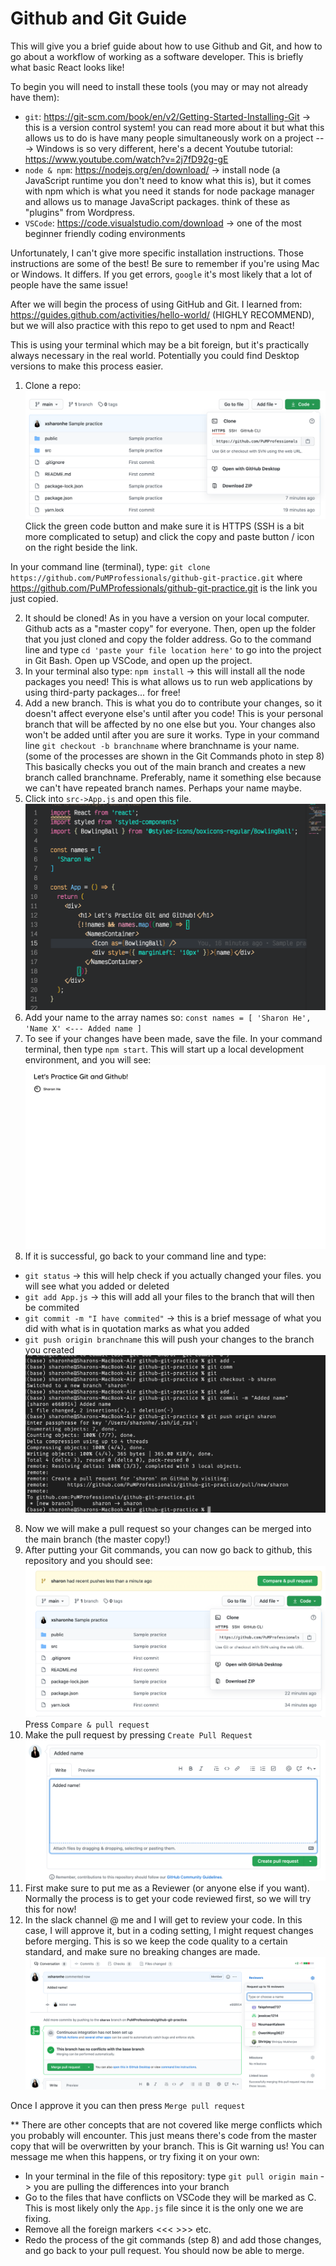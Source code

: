 # Github and Git Guide
This will give you a brief guide about how to use Github and Git, and how to go about a workflow of working as a software developer. This is briefly what basic React looks like!

To begin you will need to install these tools (you may or may not already have them):
* `git`: https://git-scm.com/book/en/v2/Getting-Started-Installing-Git -> this is a version control system! you can read more about it but what this allows us to do is have many people simultaneously work on a project
---> Windows is so very different, here's a decent Youtube tutorial: https://www.youtube.com/watch?v=2j7fD92g-gE
* `node & npm`: https://nodejs.org/en/download/ -> install node (a JavaScript runtime you don't need to know what this is), but it comes with npm which is what you need it stands for node package manager and allows us to manage JavaScript packages. think of these as "plugins" from Wordpress.
* `VSCode`: https://code.visualstudio.com/download -> one of the most beginner friendly coding environments

Unfortunately, I can't give more specific installation instructions. Those instructions are some of the best! Be sure to remember if you're using Mac or Windows. It differs. If you get errors, `google` it's most likely that a lot of people have the same issue!

After we will begin the process of using GitHub and Git. I learned from: https://guides.github.com/activities/hello-world/ (HIGHLY RECOMMEND), but we will also practice with this repo to get used to npm and React! 

This is using your terminal which may be a bit foreign, but it's practically always necessary in the real world. Potentially you could find Desktop versions to make this process easier.

1. Clone a repo:
![assets](assets/Clone.png)
Click the green code button and make sure it is HTTPS (SSH is a bit more complicated to setup) and click the copy and paste button / icon on the right beside the link.

In your command line (terminal), type: `git clone https://github.com/PuMProfessionals/github-git-practice.git` where https://github.com/PuMProfessionals/github-git-practice.git is the link you just copied.

2. It should be cloned! As in you have a version on your local computer. Github acts as a "master copy" for everyone. Then, open up the folder that you just cloned and copy the folder address. Go to the command line and type `cd 'paste your file location here'` to go into the project in Git Bash. Open up VSCode, and open up the project.
3. In your terminal also type: `npm install` -> this will install all the node packages you need! This is what allows us to run web applications by using third-party packages... for free!
4. Add a new branch. This is what you do to contribute your changes, so it doesn't affect everyone else's until after you code! This is your personal branch that will be affected by no one else but you. Your changes also won't be added until after you are sure it works. Type in your command line `git checkout -b branchname` where branchname is your name. (some of the processes are shown in the Git Commands photo in step 8) This basically checks you out of the main branch and creates a new branch called branchname. Preferably, name it something else because we can't have repeated branch names. Perhaps your name maybe.
5. Click into `src->App.js` and open this file.
![AppFile](assets/AppFile.png)
6. Add your name to the array names so:
`const names = [
  'Sharon He', 
  'Name X' <--- Added name
]
`
6. To see if your changes have been made, save the file. In your command terminal, then type `npm start`. This will start up a local development environment, and you will see: 
![Code](assets/Code.png)
7. If it is successful, go back to your command line and type: 
* `git status` -> this will help check if you actually changed your files. you will see what you added or deleted
* `git add App.js` -> this will add all your files to the branch that will then be commited
* `git commit -m "I have commited"` -> this is a brief message of what you did with what is in quotation marks as what you added
* `git push origin branchname` this will push your changes to the branch you created
![GitCommands](assets/GitCommands.png)
8. Now we will make a pull request so your changes can be merged into the main branch (the master copy!)
9. After putting your Git commands, you can now go back to github, this repository and you should see:
![PR](assets/PR.png)
Press `Compare & pull request`
10. Make the pull request by pressing `Create Pull Request`
![Make](assets/Make.png)
11. First make sure to put me as a Reviewer (or anyone else if you want). Normally the process is to get your code reviewed first, so we will try this for now!
12. In the slack channel @ me and I will get to review your code. In this case, I will approve it, but in a coding setting, I might request changes before merging. This is so we keep the code quality to a certain standard, and make sure no breaking changes are made.
![Merge](assets/Merge.png)

Once I approve it you can then press `Merge pull request`

** There are other concepts that are not covered like merge conflicts which you probably will encounter. This just means there's code from the master copy that will be overwritten by your branch. This is Git warning us!
You can message me when this happens, or try fixing it on your own:
- In your terminal in the file of this repository: type `git pull origin main` -> you are pulling the differences into your branch
- Go to the files that have conflicts on VSCode they will be marked as C. This is most likely only the `App.js` file since it is the only one we are fixing.
- Remove all the foreign markers <<< >>> etc.
- Redo the process of the git commands (step 8) and add those changes, and go back to your pull request. You should now be able to merge.
